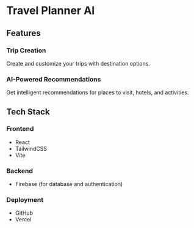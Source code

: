 # Travel Planner AI

## Features

### Trip Creation
Create and customize your trips with destination options.

### AI-Powered Recommendations
Get intelligent recommendations for places to visit, hotels, and activities.

## Tech Stack

### Frontend
- React
- TailwindCSS
- Vite

### Backend
- Firebase (for database and authentication)

### Deployment
- GitHub
- Vercel
